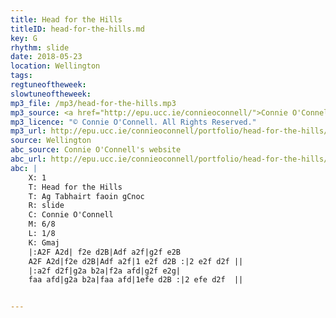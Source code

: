 ```yaml
---
title: Head for the Hills
titleID: head-for-the-hills.md
key: G
rhythm: slide
date: 2018-05-23
location: Wellington
tags:
regtuneoftheweek:
slowtuneoftheweek:
mp3_file: /mp3/head-for-the-hills.mp3
mp3_source: <a href="http://epu.ucc.ie/connieoconnell/">Connie O'Connell</a>
mp3_licence: "© Connie O'Connell. All Rights Reserved."
mp3_url: http://epu.ucc.ie/connieoconnell/portfolio/head-for-the-hills/
source: Wellington
abc_source: Connie O'Connell's website
abc_url: http://epu.ucc.ie/connieoconnell/portfolio/head-for-the-hills/
abc: |
    X: 1
    T: Head for the Hills
    T: Ag Tabhairt faoin gCnoc
    R: slide
    C: Connie O'Connell
    M: 6/8
    L: 1/8
    K: Gmaj
    |:A2F A2d| f2e d2B|Adf a2f|g2f e2B
    A2F A2d|f2e d2B|Adf a2f|1 e2f d2B :|2 e2f d2f ||
    |:a2f d2f|g2a b2a|f2a afd|g2f e2g|
    faa afd|g2a b2a|faa afd|1efe d2B :|2 efe d2f  ||


---
```

